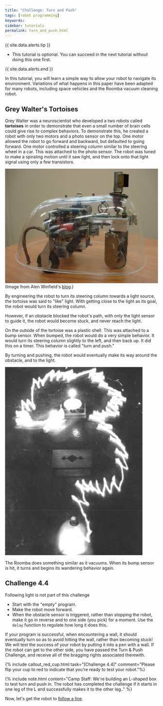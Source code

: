 ```yaml
---
title: "Challenge: Turn and Push"
tags: [robot programming]
keywords:
sidebar: tutorials
permalink: turn_and_push.html
---
```


{{ site.data.alerts.tip }}
<ul>
<li>This tutorial is optional. You can succeed in the next tutorial without doing this one first.</li>
</ul>
{{ site.data.alerts.end }}

In this tutorial, you will learn a simple way to allow your robot to navigate its environment. Variations of what happens in this paper have been adapted for many robots, including space vehicles and the Roomba vacuum cleaning robot.

## Grey Walter's Tortoises

Grey Walter was a neuroscientist who developed a two robots called <b>tortoises</b> in order to demonstrate that even a small number of brain cells could give rise to complex behaviors. To demonstrate this, he created a robot with only two motors and a photo sensor on the top. One motor allowed the robot to go forward and backward, but defaulted to going forward. One motor controlled a steering column similar to the steering wheel in a car. This was attached to the photo sensor. The robot was tuned to make a spiraling motion until it saw light, and then lock onto that light signal using only a few transistors.

![Tortoise](images/tortoise.JPG)
<br>
(Image from Alen Winfield's [blog](http://alanwinfield.blogspot.com/p/robotics-very-short-introduction.html).)

By engineering the robot to turn its steering column towards a light source, the tortoise was said to "like" light. With getting close to the light as its goal, the robot would turn its steering column.

However, if an obstacle blocked the robot's path, with only the light sensor to guide it, the robot would become stuck, and never reach the light.

On the outside of the tortoise was a plastic shell. This was attached to a bump sensor. When bumped, the robot would do a very simple behavior. It would turn its steering column slightly to the left, and then back up. It did this on a timer. This behavior is called "turn and push."

By turning and pushing, the robot would eventually make its way around the obstacle, and to the light.

![Tortoises](images/turn_and_push.png)

The Roomba does something similar as it vacuums. When its bump sensor is hit, it turns and begins its wandering behavior again.

## Challenge 4.4

Following light is not part of this challenge

- Start with the "empty" program.
- Make the robot move forward.
- When the obstacle sensor is triggered, rather than stopping the robot, make it go in reverse and to one side (you pick) for a moment. Use the `delay` function to regulate how long it does this.

If your program is successful, when encountering a wall, it should eventually turn so as to avoid hitting the wall, rather than becoming stuck! We will test the success of your robot by putting it into a pen with a wall. If the robot can get to the other side, you have passed the Turn & Push Challenge, and receive all of the bragging rights associated therewith.

{% include callout_red_cup.html task="[Challenge 4.4]" comment="Please flip your cup to red to indicate that you're ready to test your robot."%}

{% include note.html content="Camp Staff: We're building an L-shaped box to test turn and push in. The robot has completed the challenge if it starts in one leg of the L and successfully makes it to the other leg.." %}


Now, let's get the robot to [follow a line](line_following.html).
